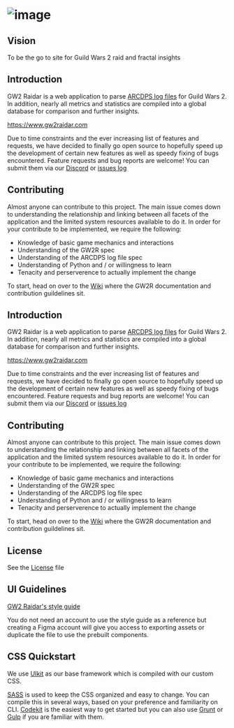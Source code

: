 ![image](https://user-images.githubusercontent.com/25611469/41951681-7079a9d0-7a0f-11e8-89f2-99967dadaf64.png)
==========

Vision
----------
To be the go to site for Guild Wars 2 raid and fractal insights

Introduction
----------
GW2 Raidar is a web application to parse [ARCDPS log files](https://deltaconnected.com/arcdps/) for Guild Wars 2. In addition, nearly all metrics and statistics are compiled into a global database for comparison and further insights. 

https://www.gw2raidar.com

Due to time constraints and the ever increasing list of features and requests, we have decided to finally go open source to hopefully speed up the development of certain new features as well as speedy fixing of bugs encountered. Feature requests and bug reports are welcome! You can submit them via our [Discord](http://discord.gg/8j43kAc) or [issues log](https://github.com/merforga/gw2raidar/issues)

Contributing
----------
Almost anyone can contribute to this project. The main issue comes down to understanding the relationship and linking between all facets of the application and the limited system resources available to do it. In order for your contribute to be implemented, we require the following:

* Knowledge of basic game mechanics and interactions
* Understanding of the GW2R spec
* Understanding of the ARCDPS log file spec
* Understanding of Python and / or willingness to learn
* Tenacity and perserverence to actually implement the change

To start, head on over to the [Wiki](https://github.com/merforga/gw2raidar/wiki) where the GW2R documentation and contribution guildelines sit. 

Introduction
----------
GW2 Raidar is a web application to parse [ARCDPS log files](https://deltaconnected.com/arcdps/) for Guild Wars 2. In addition, nearly all metrics and statistics are compiled into a global database for comparison and further insights. 

https://www.gw2raidar.com

Due to time constraints and the ever increasing list of features and requests, we have decided to finally go open source to hopefully speed up the development of certain new features as well as speedy fixing of bugs encountered. Feature requests and bug reports are welcome! You can submit them via our [Discord](http://discord.gg/8j43kAc) or [issues log](https://github.com/merforga/gw2raidar/issues)

Contributing
----------
Almost anyone can contribute to this project. The main issue comes down to understanding the relationship and linking between all facets of the application and the limited system resources available to do it. In order for your contribute to be implemented, we require the following:

* Knowledge of basic game mechanics and interactions
* Understanding of the GW2R spec
* Understanding of the ARCDPS log file spec
* Understanding of Python and / or willingness to learn
* Tenacity and perserverence to actually implement the change

To start, head on over to the [Wiki](https://github.com/merforga/gw2raidar/wiki) where the GW2R documentation and contribution guildelines sit. 

License
----------
See the [License](https://github.com/merforga/gw2raidar/blob/master/LICENSE.md) file

UI Guidelines
----------

[GW2 Raidar's style guide](https://www.figma.com/file/I8c0kbP29g2phZ9n3JsOhfnp/GW2-Raidar)

You do not need an account to use the style guide as a reference but creating a Figma account will give you access to exporting assets or duplicate the file to use the prebuilt components.

CSS Quickstart
-----------

We use [UIkit](https://getuikit.com/docs/introduction) as our base framework which is compiled with our custom CSS.

[SASS](https://getuikit.com/docs/sass) is used to keep the CSS organized and easy to change. You can compile this in several ways, based on your preference and familiarity on CLI. [Codekit](https://codekitapp.com/) is the easiest way to get started but you can also use [Grunt](https://gruntjs.com/) or [Gulp](https://gulpjs.com/) if you are familiar with them.
